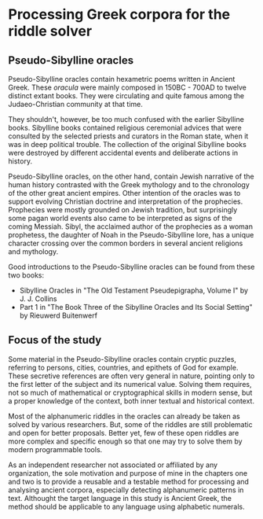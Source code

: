 # Processing Greek corpora for the riddle solver

## Pseudo-Sibylline oracles

Pseudo-Sibylline oracles<!-- cite author="wikipedia.org" title="Sibylline oracles"
date="" location="" type="website" href="https://en.wikipedia.org/wiki/Sibylline_Oracles" -->
contain hexametric poems written in Ancient Greek. These *oracula* were mainly
composed in 150BC - 700AD to twelve distinct extant books. They were circulating
and quite famous among the Judaeo-Christian community at that time.

They shouldn't, however, be too much confused with the earlier
Sibylline books<!-- cite author="wikipedia.org" title="Sibylline books"
date="" location="" type="website" href="https://en.wikipedia.org/wiki/Sibylline_Books" -->.
Sibylline books contained religious ceremonial advices that were consulted by
the selected priests and curators in the Roman state, when it was in deep
political trouble. The collection of the original Sibylline books were destroyed
by different accidental events and deliberate actions in history.

Pseudo-Sibylline oracles, on the other hand, contain Jewish narrative of the
human history contrasted with the Greek mythology and to the chronology of the
other great ancient empires. Other intention of the oracles was to support
evolving Christian doctrine and interpretation of the prophecies. Prophecies
were mostly grounded on Jewish tradition, but surprisingly some pagan world
events also came to be interpreted as signs of the coming Messiah. Sibyl, the
acclaimed author of the prophecies as a woman prophetess, the daughter of Noah
in the Pseudo-Sibylline lore, has a unique character crossing over the common
borders in several ancient religions and mythology.

Good introductions to the Pseudo-Sibylline oracles can be found from these two
books:

* Sibylline Oracles in "The Old Testament Pseudepigrapha, Volume I"<!-- cite
author="J. J. Collins" title="Sibylline Oracles in The Old Testament
Pseudepigrapha, Volume I" date="2011" location="Pages 317-472" type="book"
href="https://books.google.fi/books?id=TNdeolWctsQC" --> by J. J. Collins
* Part 1 in "The Book Three of the Sibylline Oracles and Its Social Setting"<!-- cite
author="Rieuwerd Buitenwerf" title="The Book Three of the Sibylline Oracles and
Its Social Setting" date="2003" location="Part 1" type="book"
href="https://books.google.fi/books?id=Zqh8ZQZqnWYC" --> by Rieuwerd Buitenwerf

## Focus of the study

Some material in the Pseudo-Sibylline oracles contain cryptic puzzles,
referring to persons, cities, countries, and epithets of God for example. These
secretive references are often very general in nature, pointing only to the
first letter of the subject and its numerical value. Solving them requires, not
so much of mathematical or cryptographical skills in modern sense, but a proper
knowledge of the context, both inner textual and historical context.

Most of the alphanumeric riddles in the oracles can already be taken as solved
by various researchers. But, some of the riddles are still problematic and open
for better proposals. Better yet, few of these open riddles are more complex and
specific enough so that one may try to solve them by modern programmable tools.

As an independent researcher not associated or affiliated by any organization,
the sole motivation and purpose of mine in the chapters one and two is to
provide a reusable and a testable method for processing and analysing ancient
corpora, especially detecting alphanumeric patterns in text. Althought the
target language in this study is Ancient Greek, the method should be applicable
to any language using alphabetic numerals.
